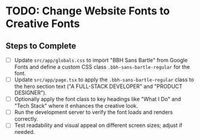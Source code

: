 # TODO: Change Website Fonts to Creative Fonts

## Steps to Complete

- [ ] Update `src/app/globals.css` to import "BBH Sans Bartle" from Google Fonts and define a custom CSS class `.bbh-sans-bartle-regular` for the font.
- [ ] Update `src/app/page.tsx` to apply the `.bbh-sans-bartle-regular` class to the hero section text ("A FULL-STACK DEVELOPER" and "PRODUCT DESIGNER").
- [ ] Optionally apply the font class to key headings like "What I Do" and "Tech Stack" where it enhances the creative look.
- [ ] Run the development server to verify the font loads and renders correctly.
- [ ] Test readability and visual appeal on different screen sizes; adjust if needed.

